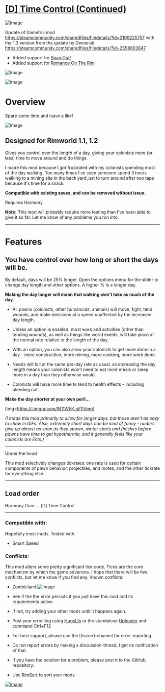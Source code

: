 # [[D] Time Control (Continued)](https://steamcommunity.com/sharedfiles/filedetails/?id=2887355135)

![Image](https://i.imgur.com/buuPQel.png)

Update of Dametris mod
https://steamcommunity.com/sharedfiles/filedetails/?id=2109225757
with the 1.3 version from the update by Denneisk
https://steamcommunity.com/sharedfiles/filedetails/?id=2558693847

- Added support for [Snap Out!](https://steamcommunity.com/sharedfiles/filedetails/?id=1319782555)
- Added support for [Romance On The Rim](https://steamcommunity.com/sharedfiles/filedetails/?id=2654432921)

![Image](https://i.imgur.com/pufA0kM.png)
	
![Image](https://i.imgur.com/Z4GOv8H.png)

# Overview

Spare some time and leave a like!

![Image](https://i.imgur.com/FcAqtoA.png)

## Designed for Rimworld 1.1, 1.2 


Gives you control over the length of a day, giving your colonists more (or less) time to move around and do things.

I made this mod because I got frustrated with my colonists spending most of the day walking. Too many times I've seen someone spend 3 hours walking to a mining site in the back yard just to turn around after two taps because it's time for a snack.

**Compatible with existing saves, and can be removed without issue.**

Requires Harmony.

**Note:** This mod will probably require more testing than I've been able to give it so far. Let me know of any problems you run into.

------------------------------------------------------------------------------------------------------

# Features

## You have control over how long or short the days will be.

By default, days will be 25% longer. Open the options menu for the slider to change day length and other options. A higher % is a longer day.

**Making the day longer will mean that walking won't take as much of the day.**


- All pawns (colonists, other humanoids, animals) will move, fight, tend wounds, and make decisions at a speed unaffected by the increased day length.

- Unless an option is enabled, most work and activities (other than tending wounds), as well as things like world events, will take place at the normal rate relative to the length of the day.

- With an option, you can also allow your colonists to get more done in a day - more construction, more mining, more cooking, more work done.

- Needs will fall at the same per-day rate as usual, so increasing the day length means your colonists won't need to eat more meals or sleep more in a day than they otherwise would.

- Colonists will have more time to tend to health effects - including bleeding out.




**Make the day shorter at your own peril...**

[img=https://i.imgur.com/lN11WhK.gif][/img]

*(I made this mod primarily to allow for longer days, but those aren't as easy to show in GIFs. Also, extremely short days can be kind of funny - raiders give up almost as soon as they spawn, winter starts and finishes before pawns have time to get hypothermia, and it generally feels like your colonists are Ents.)*

------------------------------------------------------------------------------------------------------
Under the hood

This mod selectively changes tickrates: one rate is used for certain components of pawn behavior, projectiles, and motes, and the other tickrate for everything else.

------------------------------------------------------------------------------------------------------
## Load order


Harmony
Core
...
[D] Time Control

------------------------------------------------------------------------------------------------------
### Compatible with:

Hopefully most mods.
Tested with:


- Smart Speed



### Conflicts:

This mod alters some pretty significant tick code. Ticks are the core mechanism by which the game advances. I hope that there will be few conflicts, but let me know if you find any.
Known conflicts:
- Zombieland
![Image](https://i.imgur.com/PwoNOj4.png)



-  See if the the error persists if you just have this mod and its requirements active.
-  If not, try adding your other mods until it happens again.
-  Post your error-log using [HugsLib](https://steamcommunity.com/workshop/filedetails/?id=818773962) or the standalone [Uploader](https://steamcommunity.com/sharedfiles/filedetails/?id=2873415404) and command Ctrl+F12
-  For best support, please use the Discord-channel for error-reporting.
-  Do not report errors by making a discussion-thread, I get no notification of that.
-  If you have the solution for a problem, please post it to the GitHub repository.
-  Use [RimSort](https://github.com/RimSort/RimSort/releases/latest) to sort your mods



[![Image](https://img.shields.io/github/v/release/emipa606/DTimeControl?label=latest%20version&style=plastic&color=9f1111&labelColor=black)](https://steamcommunity.com/sharedfiles/filedetails/changelog/2887355135)
